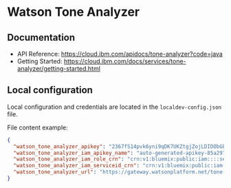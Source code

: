 # Watson Tone Analyzer


## Documentation

 * API Reference: https://cloud.ibm.com/apidocs/tone-analyzer?code=java
 * Getting Started: https://cloud.ibm.com/docs/services/tone-analyzer/getting-started.html

##  Local configuration
Local configuration and credentials are located in the `localdev-config.json` file.


File content example:
```json
{
  "watson_tone_analyzer_apikey": "2367fS14pvk6yni9qDK7UKZtgjZojLDIDObGBmENRWAg",
  "watson_tone_analyzer_iam_apikey_name": "auto-generated-apikey-85a29766-24b6-4a8c",
  "watson_tone_analyzer_iam_role_crn": "crn:v1:bluemix:public:iam::::serviceRole:Writer",
  "watson_tone_analyzer_iam_serviceid_crn": "crn:v1:bluemix:public:iam-identity::a/123123::serviceid:ServiceId-8c11b0ef-123-4571-84ac-3123412",
  "watson_tone_analyzer_url": "https://gateway.watsonplatform.net/tone-analyzer/api"
}
```
